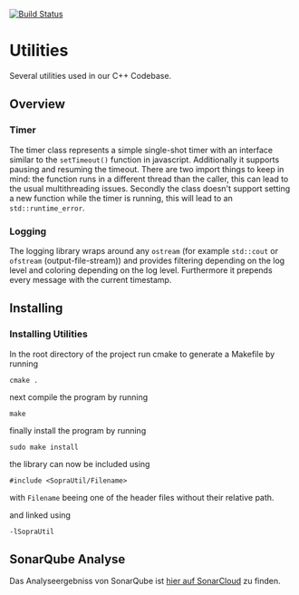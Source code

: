 [![Build Status](https://travis-ci.org/SoPra-Team-10/Util.svg?branch=master)](https://travis-ci.org/SoPra-Team-10/Network)
# Utilities
Several utilities used in our C++ Codebase.

## Overview
### Timer
The timer class represents a simple single-shot timer with an interface 
similar to the `setTimeout()` function in javascript. Additionally it
supports pausing and resuming the timeout. There are two import things to
keep in mind: the function runs in a different thread than the caller,
this can lead to the usual multithreading issues. Secondly the class doesn't
support setting a new function while the timer is running, this will lead 
to an `std::runtime_error`.

### Logging
The logging library wraps around any `ostream` (for example `std::cout`
or `ofstream` (output-file-stream)) and provides filtering
depending on the log level and coloring depending on the log level.
Furthermore it prepends every message with the current timestamp.

## Installing
### Installing Utilities
In the root directory of the  project run cmake to generate a Makefile by running
```
cmake .
```
next compile the program by running
```
make
```
finally install the program by running
```
sudo make install
```
the library can now be included using

```
#include <SopraUtil/Filename>
```
with `Filename` beeing one of the header files without their relative path.

and linked using

```
-lSopraUtil
```
## SonarQube Analyse
Das Analyseergebniss von SonarQube ist [hier auf SonarCloud](https://sonarcloud.io/dashboard?id=SoPra-Team-10_Util) zu finden.
